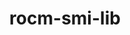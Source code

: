 ---
title: "rocm-smi-lib"
layout: cache
categories: [package, develop]
meta: {"versions": ["5.7.1", "6.0.0", "6.0.2"], "compilers": ["gcc@=11.3.0", "gcc@=11.4.0"], "oss": ["ubuntu20.04", "ubuntu22.04"], "platforms": ["linux"], "targets": ["x86_64_v3"], "stacks": ["e4s", "ml-linux-x86_64-rocm", "root"], "num_specs": 10, "num_specs_by_stack": {"e4s": 4, "root": 10, "ml-linux-x86_64-rocm": 6}}
spec_details: [{"hash": "fzriwi5mjepkccydb3gkoxzf3ysj6pyq", "compiler": "gcc@=11.4.0", "versions": ["6.0.2"], "os": "ubuntu20.04", "platform": "linux", "target": "x86_64_v3", "variants": ["build_system=cmake", "build_type=Release", "generator=make", "~ipo", "+shared"], "stacks": ["e4s", "root"], "size": "-", "tarball": "https://binaries.spack.io/develop/build_cache/linux-ubuntu20.04-x86_64_v3/gcc-11.4.0/rocm-smi-lib-6.0.2/linux-ubuntu20.04-x86_64_v3-gcc-11.4.0-rocm-smi-lib-6.0.2-fzriwi5mjepkccydb3gkoxzf3ysj6pyq.spack"}, {"hash": "erhw3tvowlqv7w2sf2mr5sasib6ujwua", "compiler": "gcc@=11.4.0", "versions": ["6.0.0"], "os": "ubuntu20.04", "platform": "linux", "target": "x86_64_v3", "variants": ["build_system=cmake", "build_type=Release", "generator=make", "~ipo", "+shared"], "stacks": ["e4s", "root"], "size": "-", "tarball": "https://binaries.spack.io/develop/build_cache/linux-ubuntu20.04-x86_64_v3/gcc-11.4.0/rocm-smi-lib-6.0.0/linux-ubuntu20.04-x86_64_v3-gcc-11.4.0-rocm-smi-lib-6.0.0-erhw3tvowlqv7w2sf2mr5sasib6ujwua.spack"}, {"hash": "bjsbywqhkyvr7cs5vj36u3xxvllv2mrr", "compiler": "gcc@=11.4.0", "versions": ["5.7.1"], "os": "ubuntu20.04", "platform": "linux", "target": "x86_64_v3", "variants": ["build_system=cmake", "build_type=Release", "generator=make", "~ipo", "+shared"], "stacks": ["e4s", "root"], "size": "-", "tarball": "https://binaries.spack.io/develop/build_cache/linux-ubuntu20.04-x86_64_v3/gcc-11.4.0/rocm-smi-lib-5.7.1/linux-ubuntu20.04-x86_64_v3-gcc-11.4.0-rocm-smi-lib-5.7.1-bjsbywqhkyvr7cs5vj36u3xxvllv2mrr.spack"}, {"hash": "hmhzi5yxvwkclcrtvu3fahbynxzcsr6b", "compiler": "gcc@=11.4.0", "versions": ["6.0.2"], "os": "ubuntu20.04", "platform": "linux", "target": "x86_64_v3", "variants": ["build_system=cmake", "build_type=Release", "generator=make", "~ipo", "+shared"], "stacks": ["e4s", "root"], "size": "-", "tarball": "https://binaries.spack.io/develop/build_cache/linux-ubuntu20.04-x86_64_v3/gcc-11.4.0/rocm-smi-lib-6.0.2/linux-ubuntu20.04-x86_64_v3-gcc-11.4.0-rocm-smi-lib-6.0.2-hmhzi5yxvwkclcrtvu3fahbynxzcsr6b.spack"}, {"hash": "gbik6w6buqrirrlwu7dbvphgx7ip7x5e", "compiler": "gcc@=11.3.0", "versions": ["5.7.1"], "os": "ubuntu22.04", "platform": "linux", "target": "x86_64_v3", "variants": ["build_system=cmake", "build_type=Release", "generator=make", "~ipo", "+shared"], "stacks": ["root", "ml-linux-x86_64-rocm"], "size": "-", "tarball": "https://binaries.spack.io/develop/build_cache/linux-ubuntu22.04-x86_64_v3/gcc-11.3.0/rocm-smi-lib-5.7.1/linux-ubuntu22.04-x86_64_v3-gcc-11.3.0-rocm-smi-lib-5.7.1-gbik6w6buqrirrlwu7dbvphgx7ip7x5e.spack"}, {"hash": "72smgvyd2nu3pdnmowhnnli5cl5k5jmo", "compiler": "gcc@=11.4.0", "versions": ["6.0.0"], "os": "ubuntu22.04", "platform": "linux", "target": "x86_64_v3", "variants": ["build_system=cmake", "build_type=Release", "generator=make", "~ipo", "+shared"], "stacks": ["root", "ml-linux-x86_64-rocm"], "size": "-", "tarball": "https://binaries.spack.io/develop/build_cache/linux-ubuntu22.04-x86_64_v3/gcc-11.4.0/rocm-smi-lib-6.0.0/linux-ubuntu22.04-x86_64_v3-gcc-11.4.0-rocm-smi-lib-6.0.0-72smgvyd2nu3pdnmowhnnli5cl5k5jmo.spack"}, {"hash": "hzmxf5nahgtg36t3grdhwm7ucqebohfh", "compiler": "gcc@=11.4.0", "versions": ["6.0.2"], "os": "ubuntu22.04", "platform": "linux", "target": "x86_64_v3", "variants": ["build_system=cmake", "build_type=Release", "generator=make", "~ipo", "+shared"], "stacks": ["root", "ml-linux-x86_64-rocm"], "size": "-", "tarball": "https://binaries.spack.io/develop/build_cache/linux-ubuntu22.04-x86_64_v3/gcc-11.4.0/rocm-smi-lib-6.0.2/linux-ubuntu22.04-x86_64_v3-gcc-11.4.0-rocm-smi-lib-6.0.2-hzmxf5nahgtg36t3grdhwm7ucqebohfh.spack"}, {"hash": "bpa3gognkba4kpn2tlbfk2pimlpa374r", "compiler": "gcc@=11.4.0", "versions": ["6.0.2"], "os": "ubuntu22.04", "platform": "linux", "target": "x86_64_v3", "variants": ["build_system=cmake", "build_type=Release", "generator=make", "~ipo", "+shared"], "stacks": ["root", "ml-linux-x86_64-rocm"], "size": "-", "tarball": "https://binaries.spack.io/develop/build_cache/linux-ubuntu22.04-x86_64_v3/gcc-11.4.0/rocm-smi-lib-6.0.2/linux-ubuntu22.04-x86_64_v3-gcc-11.4.0-rocm-smi-lib-6.0.2-bpa3gognkba4kpn2tlbfk2pimlpa374r.spack"}, {"hash": "faqan2x22tnn52vmoqmgt4o6c74pzfrr", "compiler": "gcc@=11.4.0", "versions": ["6.0.2"], "os": "ubuntu22.04", "platform": "linux", "target": "x86_64_v3", "variants": ["build_system=cmake", "build_type=Release", "generator=make", "~ipo", "+shared"], "stacks": ["root", "ml-linux-x86_64-rocm"], "size": "-", "tarball": "https://binaries.spack.io/develop/build_cache/linux-ubuntu22.04-x86_64_v3/gcc-11.4.0/rocm-smi-lib-6.0.2/linux-ubuntu22.04-x86_64_v3-gcc-11.4.0-rocm-smi-lib-6.0.2-faqan2x22tnn52vmoqmgt4o6c74pzfrr.spack"}, {"hash": "wfjbuvp4uinxzjtjfu4f6wqorelbdqox", "compiler": "gcc@=11.4.0", "versions": ["6.0.2"], "os": "ubuntu22.04", "platform": "linux", "target": "x86_64_v3", "variants": ["build_system=cmake", "build_type=Release", "generator=make", "~ipo", "+shared"], "stacks": ["root", "ml-linux-x86_64-rocm"], "size": "-", "tarball": "https://binaries.spack.io/develop/build_cache/linux-ubuntu22.04-x86_64_v3/gcc-11.4.0/rocm-smi-lib-6.0.2/linux-ubuntu22.04-x86_64_v3-gcc-11.4.0-rocm-smi-lib-6.0.2-wfjbuvp4uinxzjtjfu4f6wqorelbdqox.spack"}]
---